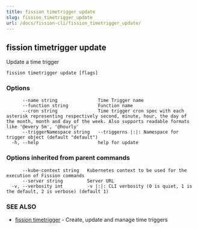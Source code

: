 ```yaml
---
title: fission timetrigger update
slug: fission_timetrigger_update
url: /docs/fission-cli/fission_timetrigger_update/
---
```

## fission timetrigger update

Update a time trigger

```
fission timetrigger update [flags]
```

### Options

```
      --name string               Time Trigger name
      --function string           Function name
      --cron string               Time trigger cron spec with each asterisk representing respectively second, minute, hour, the day of the month, month and day of the week. Also supports readable formats like '@every 5m', '@hourly'
      --triggerNamespace string   --triggerns |:|: Namespace for trigger object (default "default")
  -h, --help                      help for update
```

### Options inherited from parent commands

```
      --kube-context string   Kubernetes context to be used for the execution of Fission commands
      --server string         Server URL
  -v, --verbosity int         -v |:|: CLI verbosity (0 is quiet, 1 is the default, 2 is verbose) (default 1)
```

### SEE ALSO

* [fission timetrigger](/docs/fission-cli/fission_timetrigger/)	 - Create, update and manage time triggers

